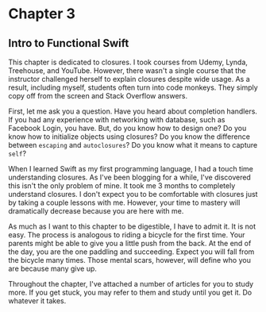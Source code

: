 # Chapter 3

## Intro to Functional Swift
This chapter is dedicated to closures. I took courses from Udemy, Lynda, Treehouse, and YouTube. However, there wasn't a single course that the instructor challenged herself to explain closures despite wide usage. As a result, including myself, students often turn into code monkeys. They simply copy off from the screen and Stack Overflow answers.

First, let me ask you a question. Have you heard about completion handlers. If you had any experience with networking with database, such as Facebook Login, you have. But, do you know how to design one? Do you know how to initialize objects using closures? Do you know the difference between `escaping` and `autoclosures`? Do you know what it means to capture `self`?

When I learned Swift as my first programming language, I had a touch time understanding closures. As I've been blogging for a while, I've discovered this isn't the only problem of mine.  It took me 3 months to completely understand closures. I don't expect you to be comfortable with closures just by taking a couple lessons with me. However, your time to mastery will dramatically decrease because you are here with me.

As much as I want to this chapter to be digestible, I have to admit it. It is not easy. The process is analogous to riding a bicycle for the first time. Your parents might be able to give you a little push from the back. At the end of the day, you are the one paddling and succeeding. Expect you will fall from the bicycle many times. Those mental scars, however, will define who you are because many give up.

Throughout the chapter, I've attached a number of articles for you to study more. If you get stuck, you may refer to them and study until you get it. Do whatever it takes.  
